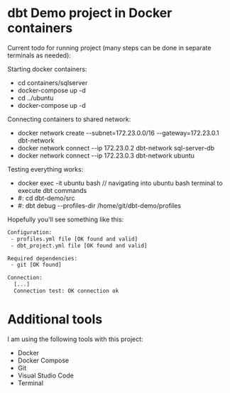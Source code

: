 # dbt Demo project in Docker containers

Current todo for running project (many steps can be done in separate terminals as needed):

Starting docker containers:
* cd containers/sqlserver
* docker-compose up -d
* cd ../ubuntu
* docker-compose up -d

Connecting containers to shared network:
* docker network create --subnet=172.23.0.0/16 --gateway=172.23.0.1 dbt-network 
* docker network connect --ip 172.23.0.2 dbt-network sql-server-db
* docker network connect --ip 172.23.0.3 dbt-network ubuntu

Testing everything works:
* docker exec -it ubuntu bash   // navigating into ubuntu bash terminal to execute dbt commands
* #: cd dbt-demo/src
* #: dbt debug --profiles-dir /home/git/dbt-demo/profiles

Hopefully you'll see something like this:

```bash
Configuration:
 - profiles.yml file [OK found and valid]
 - dbt_project.yml file [OK found and valid]

Required dependencies:
 - git [OK found]

Connection:
  [...]
  Connection test: OK connection ok
```


# Additional tools

I am using the following tools with this project:

* Docker
* Docker Compose
* Git
* Visual Studio Code
* Terminal

